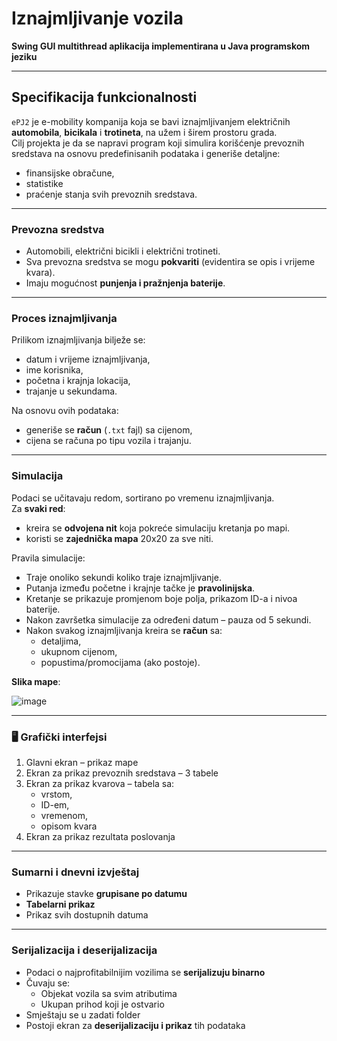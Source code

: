 # Iznajmljivanje vozila

**Swing GUI multithread aplikacija implementirana u Java programskom jeziku**

---

## Specifikacija funkcionalnosti

`ePJ2` je e-mobility kompanija koja se bavi iznajmljivanjem električnih **automobila**, **bicikala** i **trotineta**, na užem i širem prostoru grada.  
Cilj projekta je da se napravi program koji simulira korišćenje prevoznih sredstava na osnovu predefinisanih podataka i generiše detaljne:

- finansijske obračune,  
- statistike
- praćenje stanja svih prevoznih sredstava.

---

### Prevozna sredstva

- Automobili, električni bicikli i električni trotineti.
- Sva prevozna sredstva se mogu **pokvariti** (evidentira se opis i vrijeme kvara).
- Imaju mogućnost **punjenja i pražnjenja baterije**.

---

### Proces iznajmljivanja

Prilikom iznajmljivanja bilježe se:
- datum i vrijeme iznajmljivanja,
- ime korisnika,
- početna i krajnja lokacija,
- trajanje u sekundama.

Na osnovu ovih podataka:
- generiše se **račun** (`.txt` fajl) sa cijenom,
- cijena se računa po tipu vozila i trajanju.

---

### Simulacija

Podaci se učitavaju redom, sortirano po vremenu iznajmljivanja.  
Za **svaki red**:
- kreira se **odvojena nit** koja pokreće simulaciju kretanja po mapi.
- koristi se **zajednička mapa** 20x20 za sve niti.

Pravila simulacije:
- Traje onoliko sekundi koliko traje iznajmljivanje.
- Putanja između početne i krajnje tačke je **pravolinijska**.
- Kretanje se prikazuje promjenom boje polja, prikazom ID-a i nivoa baterije.
- Nakon završetka simulacije za određeni datum – pauza od 5 sekundi.
- Nakon svakog iznajmljivanja kreira se **račun** sa:
  - detaljima,
  - ukupnom cijenom,
  - popustima/promocijama (ako postoje).

**Slika mape**:

![image](https://github.com/user-attachments/assets/ff0b5ca7-a9a0-48fe-a0bb-9b94e3a1d195)

---

### 🖥️ Grafički interfejsi

1. Glavni ekran – prikaz mape  
2. Ekran za prikaz prevoznih sredstava – 3 tabele  
3. Ekran za prikaz kvarova – tabela sa:
   - vrstom,
   - ID-em,
   - vremenom,
   - opisom kvara  
4. Ekran za prikaz rezultata poslovanja

---

### Sumarni i dnevni izvještaj

- Prikazuje stavke **grupisane po datumu**
- **Tabelarni prikaz**
- Prikaz svih dostupnih datuma

---

### Serijalizacija i deserijalizacija

- Podaci o najprofitabilnijim vozilima se **serijalizuju binarno**
- Čuvaju se:
  - Objekat vozila sa svim atributima
  - Ukupan prihod koji je ostvario
- Smještaju se u zadati folder
- Postoji ekran za **deserijalizaciju i prikaz** tih podataka

